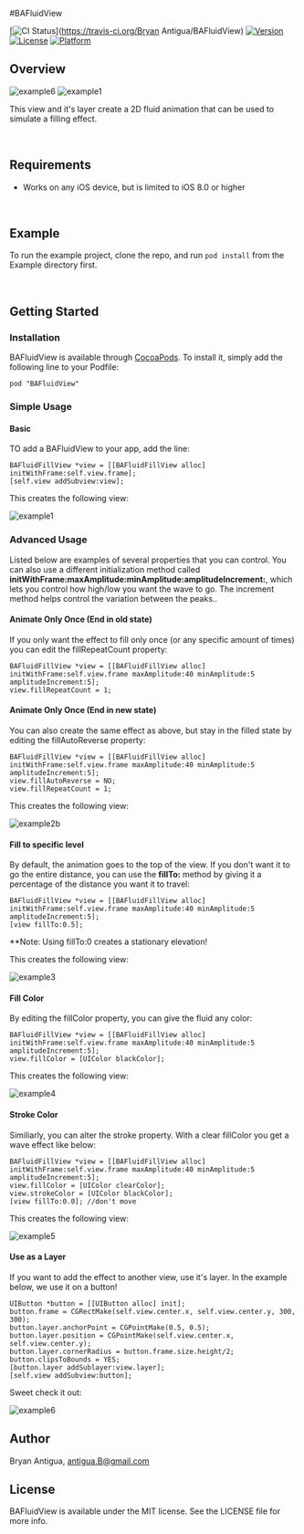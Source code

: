 #BAFluidView

[![CI Status](http://img.shields.io/travis/antiguab/BAFluidView.svg?style=flat)](https://travis-ci.org/Bryan Antigua/BAFluidView)
[![Version](https://img.shields.io/cocoapods/v/BAFluidView.svg?style=flat)](http://cocoadocs.org/docsets/BAFluidView)
[![License](https://img.shields.io/cocoapods/l/BAFluidView.svg?style=flat)](http://cocoadocs.org/docsets/BAFluidView)
[![Platform](https://img.shields.io/cocoapods/p/BAFluidView.svg?style=flat)](http://cocoadocs.org/docsets/BAFluidView)

## Overview
![example6](https://github.com/antiguab/BAFluidView/blob/master/readmeAssets/example6.gif)
![example1](https://github.com/antiguab/BAFluidView/blob/master/readmeAssets/example1.gif)

This view and it's layer create a 2D fluid animation that can be used to simulate a filling effect.

<br/>

## Requirements
* Works on any iOS device, but is limited to iOS 8.0 or higher

<br/>

## Example

To run the example project, clone the repo, and run `pod install` from the Example directory first.

<br/>

## Getting Started
### Installation

BAFluidView is available through [CocoaPods](http://cocoapods.org). To install
it, simply add the following line to your Podfile:

```
pod "BAFluidView"
```

### Simple Usage


#### Basic
TO add a BAFluidView to your app, add the line:

```
BAFluidFillView *view = [[BAFluidFillView alloc] initWithFrame:self.view.frame];
[self.view addSubview:view];
```

This creates the following view:

![example1](https://github.com/antiguab/BAFluidView/blob/master/readmeAssets/example1.gif)


### Advanced Usage
Listed below are examples of several properties that you can control. You can also use a different initialization method called **initWithFrame:maxAmplitude:minAmplitude:amplitudeIncrement:**, which lets you control how high/low you want the wave to go. The increment method helps control the variation between the peaks..

#### Animate Only Once (End in old state)
If you only want the effect to fill only once (or any specific amount of times) you can edit the fillRepeatCount property:

```
BAFluidFillView *view = [[BAFluidFillView alloc] initWithFrame:self.view.frame maxAmplitude:40 minAmplitude:5 amplitudeIncrement:5];
view.fillRepeatCount = 1;
```
#### Animate Only Once (End in new state)
You can also create the same effect as above, but stay in the filled state by editing the fillAutoReverse property:

```
BAFluidFillView *view = [[BAFluidFillView alloc] initWithFrame:self.view.frame maxAmplitude:40 minAmplitude:5 amplitudeIncrement:5];
view.fillAutoReverse = NO;
view.fillRepeatCount = 1;
```

This creates the following view:

![example2b](https://github.com/antiguab/BAFluidView/blob/master/readmeAssets/example2b.gif)

#### Fill to specific level

By default, the animation goes to the top of the view. If you don't want it to go the entire distance, you can use the **fillTo:** method by giving it a percentage of the distance you want it to travel:

```
BAFluidFillView *view = [[BAFluidFillView alloc] initWithFrame:self.view.frame maxAmplitude:40 minAmplitude:5 amplitudeIncrement:5];
[view fillTo:0.5];
```
**Note: Using fillTo:0 creates a stationary elevation! 

This creates the following view:

![example3](https://github.com/antiguab/BAFluidView/blob/master/readmeAssets/example3.gif)

#### Fill Color

By editing the fillColor property, you can give the fluid any color:

```
BAFluidFillView *view = [[BAFluidFillView alloc] initWithFrame:self.view.frame maxAmplitude:40 minAmplitude:5 amplitudeIncrement:5];
view.fillColor = [UIColor blackColor];
```

This creates the following view:

![example4](https://github.com/antiguab/BAFluidView/blob/master/readmeAssets/example4.gif)

#### Stroke Color

Similiarly, you can alter the stroke property. With a clear fillColor you get a wave effect like below:

```
BAFluidFillView *view = [[BAFluidFillView alloc] initWithFrame:self.view.frame maxAmplitude:40 minAmplitude:5 amplitudeIncrement:5];
view.fillColor = [UIColor clearColor];
view.strokeColor = [UIColor blackColor];
[view fillTo:0.0]; //don't move
```

This creates the following view:

![example5](https://github.com/antiguab/BAFluidView/blob/master/readmeAssets/example5.gif)

#### Use as a Layer 

If you want to add the effect to another view, use it's layer. In the example below, we use it on a button!

```
UIButton *button = [[UIButton alloc] init];
button.frame = CGRectMake(self.view.center.x, self.view.center.y, 300, 300);
button.layer.anchorPoint = CGPointMake(0.5, 0.5);
button.layer.position = CGPointMake(self.view.center.x, self.view.center.y);
button.layer.cornerRadius = button.frame.size.height/2;
button.clipsToBounds = YES;
[button.layer addSublayer:view.layer];
[self.view addSubview:button];
```

Sweet check it out:

![example6](https://github.com/antiguab/BAFluidView/blob/master/readmeAssets/example6.gif)



## Author

Bryan Antigua, antigua.B@gmail.com


## License

BAFluidView is available under the MIT license. See the LICENSE file for more info.



